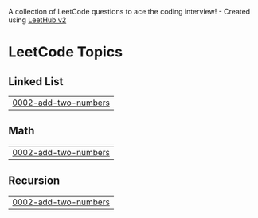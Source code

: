 A collection of LeetCode questions to ace the coding interview! - Created using [LeetHub v2](https://github.com/arunbhardwaj/LeetHub-2.0)
<!---LeetCode Topics Start-->
# LeetCode Topics
## Linked List
|  |
| ------- |
| [0002-add-two-numbers](https://github.com/stef359/LeetCode/tree/master/0002-add-two-numbers) |
## Math
|  |
| ------- |
| [0002-add-two-numbers](https://github.com/stef359/LeetCode/tree/master/0002-add-two-numbers) |
## Recursion
|  |
| ------- |
| [0002-add-two-numbers](https://github.com/stef359/LeetCode/tree/master/0002-add-two-numbers) |
<!---LeetCode Topics End-->
